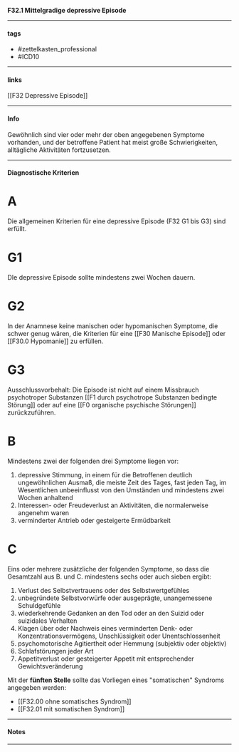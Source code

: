 __F32.1 Mittelgradige depressive Episode__

___________________________________________
#### tags

- #zettelkasten_professional
- #ICD10 
___________________________________________
#### links

[[F32 Depressive Episode]]

___________________________________________
#### Info
Gewöhnlich sind vier oder mehr der oben angegebenen Symptome vorhanden, und der betroffene Patient hat meist große Schwierigkeiten, alltägliche Aktivitäten fortzusetzen.
___________________________________________
#### Diagnostische Kriterien

# A
Die allgemeinen Kriterien für eine depressive Episode (F32 G1 bis G3) sind erfüllt.

# G1
DIe depressive Episode sollte mindestens zwei Wochen dauern.

# G2
In der Anamnese keine manischen oder hypomanischen Symptome, die schwer genug wären, die Kriterien für eine [[F30 Manische Episode]] oder [[F30.0 Hypomanie]] zu erfüllen.

# G3 
Ausschlussvorbehalt: Die Episode ist nicht auf einem Missbrauch psychotroper Substanzen [[F1 durch psychotrope Substanzen bedingte Störung]] oder auf eine [[F0 organische psychische Störungen]] zurückzuführen.

# B
Mindestens zwei der folgenden drei Symptome liegen vor:
1. depressive Stimmung, in einem für die Betroffenen deutlich ungewöhnlichen Ausmaß, die meiste Zeit des Tages, fast jeden Tag, im Wesentlichen unbeeinflusst von den Umständen und mindestens zwei Wochen anhaltend
2. Interessen- oder Freudeverlust an Aktivitäten, die normalerweise angenehm waren
3. verminderter Antrieb oder gesteigerte Ermüdbarkeit

# C
Eins oder mehrere zusätzliche der folgenden Symptome, so dass die Gesamtzahl aus B. und C. mindestens sechs oder auch sieben ergibt:
1. Verlust des Selbstvertrauens oder des Selbstwertgefühles
2. unbegründete Selbstvorwürfe oder ausgeprägte, unangemessene Schuldgefühle
3. wiederkehrende Gedanken an den Tod oder an den Suizid oder suizidales Verhalten
4. Klagen über oder Nachweis eines verminderten Denk- oder Konzentrationsvermögens, Unschlüssigkeit oder Unentschlossenheit
5. psychomotorische Agitiertheit oder Hemmung (subjektiv oder objektiv)
6. Schlafstörungen jeder Art
7. Appetitverlust oder gesteigerter Appetit mit entsprechender Gewichtsveränderung

Mit der __fünften Stelle__ sollte das Vorliegen eines "somatischen" Syndroms angegeben werden:
- [[F32.00 ohne somatisches Syndrom]]
- [[F32.01 mit somatischen Syndrom]]
___________________________________________
#### Notes

___________________________________________

